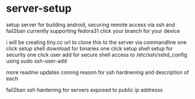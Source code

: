 # server-setup
setup server for building android, securing remote access via ssh and fail2ban
currently supporting fedora31
click your branch for your device

i will be creating tiny.cc url to clone this to the server via commandline
one click setup shell download for binaries
one click setup shell setup for security
one click user add for secure shell access to /etc/ssh/sshd_config using sudo ssh-user-add 

more readme updates coming
reason for ssh hardnening and description of each

fail2ban ssh hardening for servers exposed to public ip addresss
